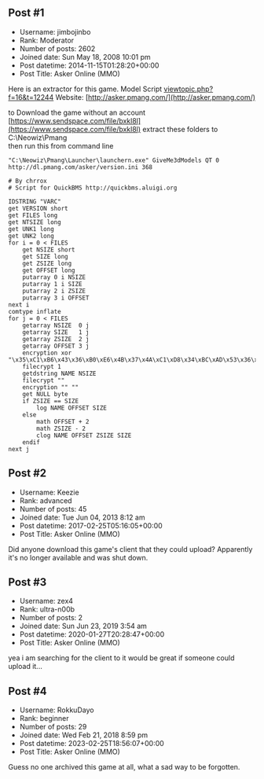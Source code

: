 ## Post #1
- Username: jimbojinbo
- Rank: Moderator
- Number of posts: 2602
- Joined date: Sun May 18, 2008 10:01 pm
- Post datetime: 2014-11-15T01:28:20+00:00
- Post Title: Asker Online (MMO)

Here is an extractor for this game.
Model Script [viewtopic.php?f=16&t=12244](http://forum.xentax.com/viewtopic.php?f=16&t=12244)
Website: [http://asker.pmang.com/](http://asker.pmang.com/)


to Download the game without an account
[https://www.sendspace.com/file/bxkl8l](https://www.sendspace.com/file/bxkl8l)
extract these folders to
C:\Neowiz\Pmang\
then run this from command line

```
"C:\Neowiz\Pmang\Launcher\launchern.exe" GiveMe3dModels QT 0 http://dl.pmang.com/asker/version.ini 368
```



```
# By chrrox
# Script for QuickBMS http://quickbms.aluigi.org

IDSTRING "VARC"
get VERSION short
get FILES long
get NTSIZE long
get UNK1 long
get UNK2 long
for i = 0 < FILES
	get NSIZE short
	get SIZE long
	get ZSIZE long
	get OFFSET long
	putarray 0 i NSIZE
	putarray 1 i SIZE
	putarray 2 i ZSIZE
	putarray 3 i OFFSET
next i
comtype inflate
for j = 0 < FILES
	getarray NSIZE  0 j
	getarray SIZE   1 j
	getarray ZSIZE  2 j
	getarray OFFSET 3 j
	encryption xor "\x35\xC1\xB6\x43\x36\xB0\xE6\x4B\x37\x4A\xC1\xD8\x34\xBC\xAD\x53\x36\x44\xB5\xBF\xBF\xCF\x37\x57\xC3\xD6\x37\xB5\xB5\x43\x35\xB0\xE6\x44\x36\x4B\xBC\xBA\x35\x53\x38\xBA\xB4\x42\xC3\xB6\x31\x43\x35\xC2\xF7\x43\x36\x4A\xC1\xDF\xC8\xC6\x37\x48\xB1\xE8\x37\x4B\x37\xBF\xF8\x57\x35\x4A\xC1\xD6\xC8\xB2\x38\xC0\xCE\x48\x34\x49\x37\xBE\xF7\x55\xBE\xE7\x35\xC3\xA2\x59\x37\x43\x36\x53\xBC\xB1\xB1\xE8\x37\xB0\xED\x4B\x34\x47\x34\xC0"
	filecrypt 1
	getdstring NAME NSIZE
	filecrypt ""
	encryption "" ""
	get NULL byte
	if ZSIZE == SIZE
		log NAME OFFSET SIZE
	else
		math OFFSET + 2
		math ZSIZE - 2
		clog NAME OFFSET ZSIZE SIZE
	endif
next j
```
## Post #2
- Username: Keezie
- Rank: advanced
- Number of posts: 45
- Joined date: Tue Jun 04, 2013 8:12 am
- Post datetime: 2017-02-25T05:16:05+00:00
- Post Title: Asker Online (MMO)

Did anyone download this game's client that they could upload? Apparently it's no longer available and was shut down.
## Post #3
- Username: zex4
- Rank: ultra-n00b
- Number of posts: 2
- Joined date: Sun Jun 23, 2019 3:54 am
- Post datetime: 2020-01-27T20:28:47+00:00
- Post Title: Asker Online (MMO)

yea i am searching for the client to 
it would be great if someone could upload it...
## Post #4
- Username: RokkuDayo
- Rank: beginner
- Number of posts: 29
- Joined date: Wed Feb 21, 2018 8:59 pm
- Post datetime: 2023-02-25T18:56:07+00:00
- Post Title: Asker Online (MMO)

Guess no one archived this game at all, what a sad way to be forgotten.
